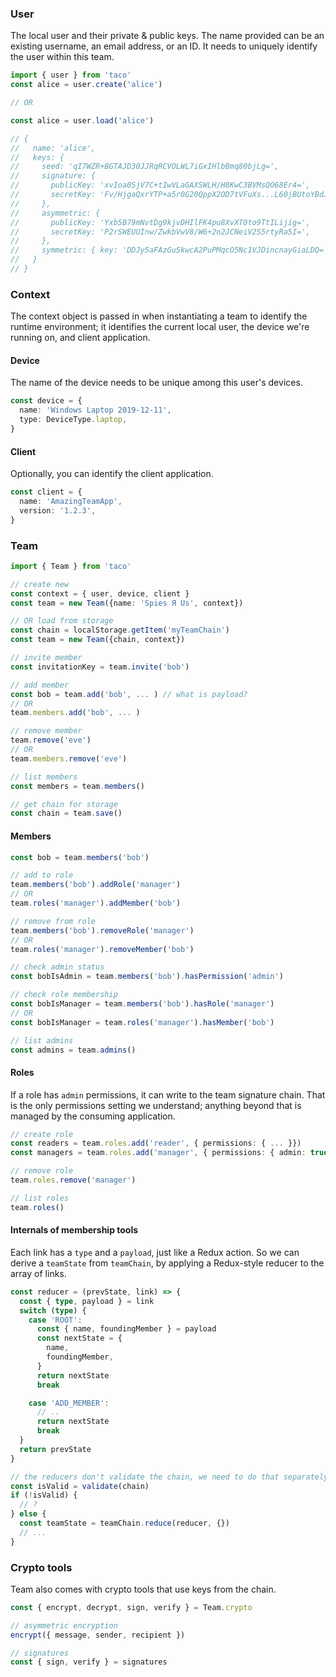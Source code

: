 ﻿### User

The local user and their private & public keys. The name provided can be an existing username, an email address, or an ID. It needs to uniquely identify the user within this team.

```ts
import { user } from 'taco'
const alice = user.create('alice')

// OR

const alice = user.load('alice')

// {
//   name: 'alice',
//   keys: {
//     seed: 'qI7WZR+BGTAJD30JJRqRCVOLWL7iGxIHlbBmq80bjLg=',
//     signature: {
//       publicKey: 'xvIoa0SjV7C+tIwVLaGAXSWLH/H8KwC3BVMsQO68Er4=',
//       secretKey: 'Fv/HjgaQxrYTP+a5r0G20QppX2OD7tVFuXs...L60jBUtoYBdJYsf8fwrALcFUyxA7rwSvg==',
//     },
//     asymmetric: {
//       publicKey: 'Yxb5B79mNvtDg9kjvDHIlFK4pu8XvXT0to9TtILijig=',
//       secretKey: 'P2rSWEUUInw/ZwkbVwV8/W6+2n2JCNeiV2S5rtyRa5I=',
//     },
//     symmetric: { key: 'DDJy5aFAzGuSkwcA2PuPMqcO5Nc1VJDincnayGiaLDQ=' },
//   }
// }
```

### Context

The context object is passed in when instantiating a team to identify the runtime environment; it identifies the current local user, the device we're running on, and client application.

#### Device

The name of the device needs to be unique among this user's devices.

```ts
const device = {
  name: 'Windows Laptop 2019-12-11',
  type: DeviceType.laptop,
}
```

#### Client

Optionally, you can identify the client application.

```ts
const client = {
  name: 'AmazingTeamApp',
  version: '1.2.3',
}
```

### Team

```ts
import { Team } from 'taco'

// create new
const context = { user, device, client }
const team = new Team({name: 'Spies Я Us', context})

// OR load from storage
const chain = localStorage.getItem('myTeamChain')
const team = new Team({chain, context})

// invite member
const invitationKey = team.invite('bob')

// add member
const bob = team.add('bob', ... ) // what is payload?
// OR
team.members.add('bob', ... )

// remove member
team.remove('eve')
// OR
team.members.remove('eve')

// list members
const members = team.members()

// get chain for storage
const chain = team.save()
```

#### Members

```ts
const bob = team.members('bob')

// add to role
team.members('bob').addRole('manager')
// OR
team.roles('manager').addMember('bob')

// remove from role
team.members('bob').removeRole('manager')
// OR
team.roles('manager').removeMember('bob')

// check admin status
const bobIsAdmin = team.members('bob').hasPermission('admin')

// check role membership
const bobIsManager = team.members('bob').hasRole('manager')
// OR
const bobIsManager = team.roles('manager').hasMember('bob')

// list admins
const admins = team.admins()
```

#### Roles

If a role has `admin` permissions, it can write to the team signature chain. That is the only permissions setting we understand; anything beyond that is managed by the consuming application.

```ts
// create role
const readers = team.roles.add('reader', { permissions: { ... }})
const managers = team.roles.add('manager', { permissions: { admin: true }})

// remove role
team.roles.remove('manager')

// list roles
team.roles()
```

#### Internals of membership tools

Each link has a `type` and a `payload`, just like a Redux action. So we can derive a `teamState` from `teamChain`, by applying a Redux-style reducer to the array of links.

```ts
const reducer = (prevState, link) => {
  const { type, payload } = link
  switch (type) {
    case 'ROOT':
      const { name, foundingMember } = payload
      const nextState = {
        name,
        foundingMember,
      }
      return nextState
      break

    case 'ADD_MEMBER':
      // ..
      return nextState
      break
  }
  return prevState
}

// the reducers don't validate the chain, we need to do that separately
const isValid = validate(chain)
if (!isValid) {
  // ?
} else {
  const teamState = teamChain.reduce(reducer, {})
  // ...
}
```

### Crypto tools

Team also comes with crypto tools that use keys from the chain.

```ts
const { encrypt, decrypt, sign, verify } = Team.crypto

// asymmetric encryption
encrypt({ message, sender, recipient })

// signatures
const { sign, verify } = signatures
```
